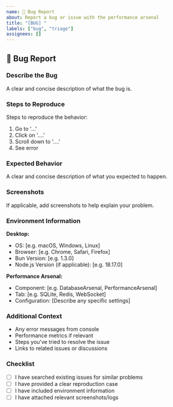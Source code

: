 ```yaml
---
name: 🐛 Bug Report
about: Report a bug or issue with the performance arsenal
title: "[BUG] "
labels: ["bug", "triage"]
assignees: []
---
```


## 🐛 Bug Report

### Describe the Bug
A clear and concise description of what the bug is.

### Steps to Reproduce
Steps to reproduce the behavior:
1. Go to '...'
2. Click on '....'
3. Scroll down to '....'
4. See error

### Expected Behavior
A clear and concise description of what you expected to happen.

### Screenshots
If applicable, add screenshots to help explain your problem.

### Environment Information

**Desktop:**
- OS: [e.g. macOS, Windows, Linux]
- Browser: [e.g. Chrome, Safari, Firefox]
- Bun Version: [e.g. 1.3.0]
- Node.js Version (if applicable): [e.g. 18.17.0]

**Performance Arsenal:**
- Component: [e.g. DatabaseArsenal, PerformanceArsenal]
- Tab: [e.g. SQLite, Redis, WebSocket]
- Configuration: [Describe any specific settings]

### Additional Context
- Any error messages from console
- Performance metrics if relevant
- Steps you've tried to resolve the issue
- Links to related issues or discussions

### Checklist
- [ ] I have searched existing issues for similar problems
- [ ] I have provided a clear reproduction case
- [ ] I have included environment information
- [ ] I have attached relevant screenshots/logs
